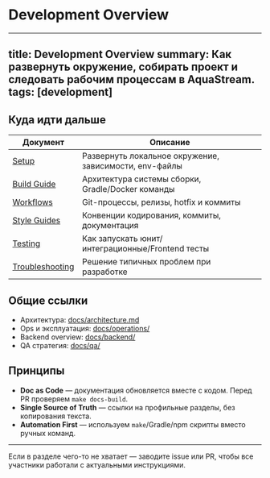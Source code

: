 # Development Overview

---
title: Development Overview
summary: Как развернуть окружение, собирать проект и следовать рабочим процессам в AquaStream.
tags: [development]
---

## Куда идти дальше

| Документ | Описание |
|----------|----------|
| [Setup](setup.md) | Развернуть локальное окружение, зависимости, env-файлы |
| [Build Guide](build-guide.md) | Архитектура системы сборки, Gradle/Docker команды |
| [Workflows](workflows.md) | Git-процессы, релизы, hotfix и коммиты |
| [Style Guides](style-guides.md) | Конвенции кодирования, коммиты, документация |
| [Testing](testing.md) | Как запускать юнит/интеграционные/Frontend тесты |
| [Troubleshooting](troubleshooting.md) | Решение типичных проблем при разработке |

## Общие ссылки

- Архитектура: [docs/architecture.md](../architecture.md)
- Ops и эксплуатация: [docs/operations/](../operations/README.md)
- Backend overview: [docs/backend/](../backend/README.md)
- QA стратегия: [docs/qa/](../qa/index.md)

## Принципы

- **Doc as Code** — документация обновляется вместе с кодом. Перед PR проверяем `make docs-build`.
- **Single Source of Truth** — ссылки на профильные разделы, без копирования текста.
- **Automation First** — используем `make`/Gradle/npm скрипты вместо ручных команд.

---

Если в разделе чего-то не хватает — заводите issue или PR, чтобы все участники работали с актуальными инструкциями.
